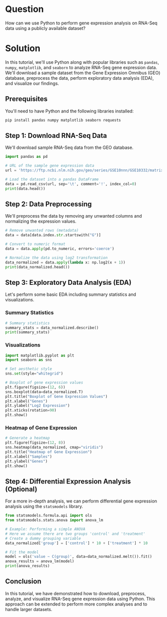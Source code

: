 # Question
How can we use Python to perform gene expression analysis on RNA-Seq data using a publicly available dataset?

# Solution

In this tutorial, we'll use Python along with popular libraries such as `pandas`, `numpy`, `matplotlib`, and `seaborn` to analyze RNA-Seq gene expression data. We'll download a sample dataset from the Gene Expression Omnibus (GEO) database, preprocess the data, perform exploratory data analysis (EDA), and visualize our findings. 

## Prerequisites
You'll need to have Python and the following libraries installed:
```bash
pip install pandas numpy matplotlib seaborn requests
```

## Step 1: Download RNA-Seq Data

We'll download sample RNA-Seq data from the GEO database.

```python
import pandas as pd

# URL of the sample gene expression data
url = 'https://ftp.ncbi.nlm.nih.gov/geo/series/GSE10nnn/GSE10332/matrix/GSE10332_series_matrix.txt.gz'

# Load the dataset into a pandas DataFrame
data = pd.read_csv(url, sep='\t', comment='!', index_col=0)
print(data.head())
```

## Step 2: Data Preprocessing

We'll preprocess the data by removing any unwanted columns and normalizing the expression values.

```python
# Remove unwanted rows (metadata)
data = data[data.index.str.startswith("G")]

# Convert to numeric format
data = data.apply(pd.to_numeric, errors='coerce')

# Normalize the data using log2 transformation
data_normalized = data.apply(lambda x: np.log2(x + 1))
print(data_normalized.head())
```

## Step 3: Exploratory Data Analysis (EDA)

Let's perform some basic EDA including summary statistics and visualizations.

### Summary Statistics

```python
# Summary statistics
summary_stats = data_normalized.describe()
print(summary_stats)
```

### Visualizations

```python
import matplotlib.pyplot as plt
import seaborn as sns

# Set aesthetic style
sns.set(style="whitegrid")

# Boxplot of gene expression values
plt.figure(figsize=(12, 6))
sns.boxplot(data=data_normalized.T)
plt.title("Boxplot of Gene Expression Values")
plt.xlabel("Genes")
plt.ylabel("Log2 Expression")
plt.xticks(rotation=90)
plt.show()
```

### Heatmap of Gene Expression

```python
# Generate a heatmap
plt.figure(figsize=(12, 8))
sns.heatmap(data_normalized, cmap="viridis")
plt.title("Heatmap of Gene Expression")
plt.xlabel("Samples")
plt.ylabel("Genes")
plt.show()
```

## Step 4: Differential Expression Analysis (Optional)

For a more in-depth analysis, we can perform differential gene expression analysis using the `statsmodels` library.

```python
from statsmodels.formula.api import ols
from statsmodels.stats.anova import anova_lm

# Example: Performing a simple ANOVA
# Here we assume there are two groups 'control' and 'treatment'
# Create a dummy grouping variable
data_normalized['group'] = ['control'] * 10 + ['treatment'] * 10

# Fit the model
model = ols('value ~ C(group)', data=data_normalized.melt()).fit()
anova_results = anova_lm(model)
print(anova_results)
```

## Conclusion

In this tutorial, we have demonstrated how to download, preprocess, analyze, and visualize RNA-Seq gene expression data using Python. This approach can be extended to perform more complex analyses and to handle larger datasets.